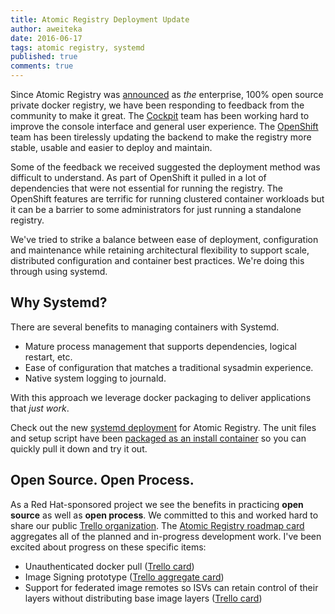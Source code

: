 ```yaml
---
title: Atomic Registry Deployment Update
author: aweiteka
date: 2016-06-17
tags: atomic registry, systemd
published: true
comments: true
---
```


Since Atomic Registry was [announced](blog/2016/04/atomic-registry-intro/) as *the* enterprise, 100% open source private docker registry, we have been responding to feedback from the community to make it great. The [Cockpit](http://cockpit-project.org/) team has been working hard to improve the console interface and general user experience. The [OpenShift](https://www.openshift.org/) team has been tirelessly updating the backend to make the registry more stable, usable and easier to deploy and maintain.

Some of the feedback we received suggested the deployment method was difficult to understand. As part of OpenShift it pulled in a lot of dependencies that were not essential for running the registry. The OpenShift features are terrific for running clustered container workloads but it can be a barrier to some administrators for just running a standalone registry.

We've tried to strike a balance between ease of deployment, configuration and maintenance while retaining architectural flexibility to support scale, distributed configuration and container best practices. We're doing this through using systemd.

## Why Systemd?

There are several benefits to managing containers with Systemd.

- Mature process management that supports dependencies, logical restart, etc.
- Ease of configuration that matches a traditional sysadmin experience.
- Native system logging to journald.

With this approach we leverage docker packaging to deliver applications that *just work*.

Check out the new [systemd deployment](https://github.com/openshift/origin/tree/master/examples/atomic-registry/systemd) for Atomic Registry. The unit files and setup script have been [packaged as an install container](https://hub.docker.com/r/projectatomic/atomic-registry-install/) so you can quickly pull it down and try it out.

## Open Source. Open Process.

As a Red Hat-sponsored project we see the benefits in practicing **open source** as well as **open process**. We committed to this and worked hard to share our public [Trello organization](https://trello.com/atomicopenshift). The [Atomic Registry roadmap card](https://trello.com/c/0hsX6B4G) aggregates all of the planned and in-progress development work. I've been excited about progress on these specific items:

* Unauthenticated docker pull ([Trello card](https://trello.com/c/Ev8y3pC4))
* Image Signing prototype ([Trello aggregate card](https://trello.com/c/SApLBoLC))
* Support for federated image remotes so ISVs can retain control of their layers without distributing base image layers ([Trello card](https://trello.com/c/DLaMPAoh))
